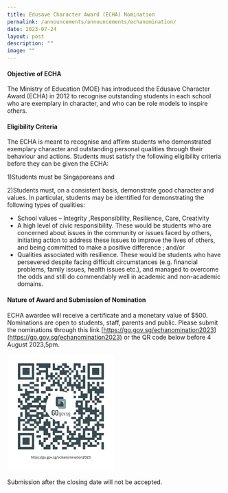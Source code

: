```yaml
---
title: Edusave Character Award (ECHA) Nomination
permalink: /announcements/announcements/echanomination/
date: 2023-07-24
layout: post
description: ""
image: ""
---
```

#### **Objective of  ECHA**

The Ministry of Education (MOE) has introduced the Edusave Character Award (ECHA) in 2012 to recognise outstanding students in each school who are exemplary in character, and who can be role models to inspire others.

#### Eligibility Criteria
The ECHA is meant to recognise and affirm students who demonstrated exemplary character and outstanding personal qualities through their behaviour and actions. Students must satisfy the following eligibility criteria before they can be given the ECHA:

1)Students must be Singaporeans and

2)Students must, on a consistent basis, demonstrate good character and values.  In particular, students may be identified for demonstrating the following types of qualities:

* School values – Integrity ,Responsibility, Resilience, Care, Creativity
* A high level of civic responsibility.  These would be students who are concerned about issues in the community or issues faced by others, initiating action to address these issues to improve the lives of others, and being committed to make a positive difference ; and/or
* Qualities associated with resilience. These would be students who have persevered despite facing difficult circumstances (e.g. financial problems, family issues, health issues etc.), and managed to overcome the odds and still do commendably well in academic and non-academic domains.

#### Nature of Award and Submission of Nomination
ECHA awardee will receive a certificate and a monetary value of $500.
Nominations are open to students, staff, parents and public. Please submit the nominations through this link [https://go.gov.sg/echanomination2023](https://go.gov.sg/echanomination2023) or the QR code below before 4 August 2023,5pm.

<a href="https://go.gov.sg/echanomination2023"><img style="width:250px" src="/images/echanomination2023.png"></a>

Submission after the closing date will not be accepted.